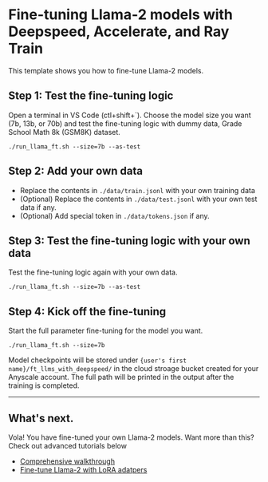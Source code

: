 # Fine-tuning Llama-2 models with Deepspeed, Accelerate, and Ray Train
This template shows you how to fine-tune Llama-2 models. 

## Step 1: Test the fine-tuning logic
Open a terminal in VS Code (ctl+shift+`). Choose the model size you want (7b, 13b, or 70b) and test the fine-tuning logic with dummy data, Grade School Math 8k (GSM8K) dataset.
```
./run_llama_ft.sh --size=7b --as-test
```

## Step 2: Add your own data
- Replace the contents in `./data/train.jsonl` with your own training data
- (Optional) Replace the contents in `./data/test.jsonl` with your own test data if any.
- (Optional) Add special token in `./data/tokens.json` if any.

## Step 3: Test the fine-tuning logic with your own data
Test the fine-tuning logic again with your own data.
```
./run_llama_ft.sh --size=7b --as-test
```

## Step 4: Kick off the fine-tuning
Start the full parameter fine-tuning for the model you want.
```
./run_llama_ft.sh --size=7b
```

Model checkpoints will be stored under `{user's first name}/ft_llms_with_deepspeed/` in the cloud stroage bucket created for your Anyscale account. The full path will be printed in the output after the training is completed.

------

## What's next.   

Vola! You have fine-tuned your own Llama-2 models. Want more than this? Check out advanced tutorials below 

- [Comprehensive walkthrough](./tutorials/walkthrough.md)
- [Fine-tune Llama-2 with LoRA adatpers](./tutorials/lora.md)